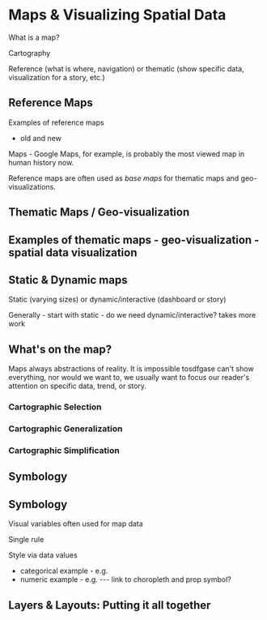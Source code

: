 # Maps & Visualizing Spatial Data


What is a map?

Cartography

Reference (what is where, navigation) or thematic (show specific data, visualization for a story, etc.)




## Reference Maps

Examples of reference maps 
- old and new

Maps - Google Maps, for example, is probably the most viewed map in human history now.

Reference maps are often used as *base maps* for thematic maps and geo-visualizations.


## Thematic Maps / Geo-visualization


Examples of thematic maps - geo-visualization - spatial data visualization
- 



## Static & Dynamic maps

Static (varying sizes) or dynamic/interactive (dashboard or story)



Generally - start with static - do we need dynamic/interactive? takes more work


## What's on the map?

Maps always abstractions of reality. It is impossible tosdfgase can't show everything, nor would we want to, we usually want to focus our reader's attention on specific data, trend, or story.

### Cartographic Selection


### Cartographic Generalization


### Cartographic Simplification





## Symbology

Symbology
- 
Visual variables often used for map data

Single rule


Style via data values
- categorical example - e.g. 
- numeric example - e.g. 
--- link to choropleth and prop symbol?







## Layers & Layouts: Putting it all together











